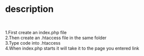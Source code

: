 <h1>description </h1></br>

1.First create an index.php file</br>
2.Then create an .htaccess file in the same folder</br>
3.Type code into .htaccess</br>
4.When index.php starts it will take it to the page you entered link
